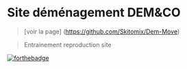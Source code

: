 # Site déménagement DEM&CO
> [voir la page] (https://github.com/Skitomix/Dem-Move)

>Entrainement reproduction site

[![forthebadge](https://forthebadge.com/images/badges/validated-html5.svg)](https://forthebadge.com)
